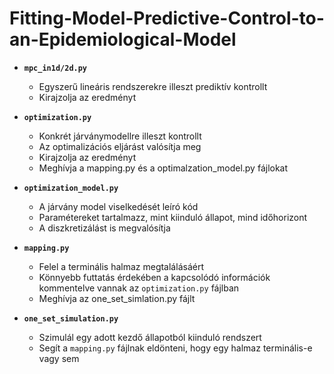 # Fitting-Model-Predictive-Control-to-an-Epidemiological-Model
- **`mpc_in1d/2d.py`**
  - Egyszerű lineáris rendszerekre illeszt prediktív kontrollt
  - Kirajzolja az eredményt

- **`optimization.py`**
  - Konkrét járványmodellre illeszt kontrollt
  - Az optimalizációs eljárást valósítja meg
  - Kirajzolja az eredményt
  - Meghívja a mapping.py és a optimalzation_model.py fájlokat
    
- **`optimization_model.py`**
  - A járvány model viselkedését leíró kód
  - Paramétereket tartalmazz, mint kiinduló állapot, mind időhorizont
  - A diszkretizálást is megvalósítja


- **`mapping.py`**
  - Felel a terminális halmaz megtalálásáért
  - Könnyebb futtatás érdekében a kapcsolódó információk kommentelve vannak az `optimization.py` fájlban
  - Meghívja az one_set_simlation.py fájlt

- **`one_set_simulation.py`**
  - Szimulál egy adott kezdő állapotból kiinduló rendszert
  - Segít a `mapping.py` fájlnak eldönteni, hogy egy halmaz terminális-e vagy sem
